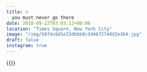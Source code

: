 ```yaml
---
title: >
  you must never go there
date: 2018-09-22T03:03:12+00:00
location: "Times Square, New York City"
image: "/img/58fdc6d1e32dbbb0c3d467274dd2e364.jpg"
draft: false
instagram: true
---
```


{{<photo src="/img/58fdc6d1e32dbbb0c3d467274dd2e364.jpg">}}
